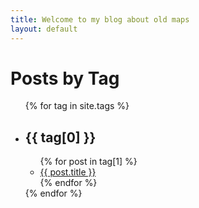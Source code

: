 ```yaml
---
title: Welcome to my blog about old maps
layout: default
---
```


# Posts by Tag

<ul>
  {% for tag in site.tags %}
    <li>
      <h2>{{ tag[0] }}</h2>
      <ul>
        {% for post in tag[1] %}
          <li><a href="{{ post.url }}">{{ post.title }}</a></li>
        {% endfor %}
      </ul>
    </li>
  {% endfor %}
</ul>
